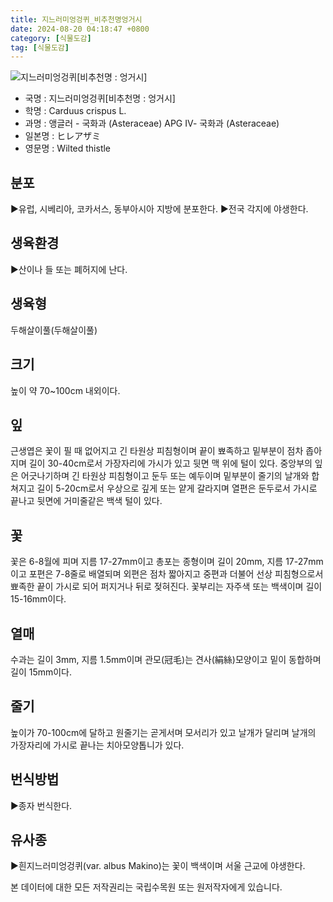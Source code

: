 ```yaml
---
title: 지느러미엉겅퀴_비추천명엉거시
date: 2024-08-20 04:18:47 +0800
category: [식물도감]
tag: [식물도감]
---
```




![지느러미엉겅퀴[비추천명 : 엉거시]](/fileUpload/plants/basic/Compositae/Carduus/7946/1_th2.JPG)
- 국명 : 지느러미엉겅퀴[비추천명 : 엉거시]
- 학명 : Carduus crispus L.
- 과명 : 앵글러 - 국화과 (Asteraceae) APG Ⅳ- 국화과 (Asteraceae)
- 일본명 : ヒレアザミ
- 영문명 : Wilted thistle


## 분포
▶유럽, 시베리아, 코카서스, 동부아시아 지방에 분포한다.▶전국 각지에 야생한다.
## 생육환경
▶산이나 들 또는 폐허지에 난다.
## 생육형
두해살이풀(두해살이풀)
## 크기
높이 약 70~100cm 내외이다.
## 잎
근생엽은 꽃이 필 때 없어지고 긴 타원상 피침형이며 끝이 뾰족하고 밑부분이 점차 좁아지며 길이 30-40cm로서 가장자리에 가시가 있고 뒷면 맥 위에 털이 있다. 중앙부의 잎은 어긋나기하며 긴 타원상 피침형이고 둔두 또는 예두이며 밑부분이 줄기의 날개와 합쳐지고 길이 5-20cm로서 우상으로 깊게 또는 얕게 갈라지며 열편은 둔두로서 가시로 끝나고 뒷면에 거미줄같은 백색 털이 있다.
## 꽃
꽃은 6-8월에 피며 지름 17-27mm이고 총포는 종형이며 길이 20mm, 지름 17-27mm이고 포편은 7-8줄로 배열되며 외편은 점차 짧아지고 중편과 더불어 선상 피침형으로서 뾰족한 끝이 가시로 되어 퍼지거나 뒤로 젖혀진다. 꽃부리는 자주색 또는 백색이며 길이 15-16mm이다.
## 열매
수과는 길이 3mm, 지름 1.5mm이며 관모(冠毛)는 견사(絹絲)모양이고 밑이 동합하며 길이 15mm이다.
## 줄기
높이가 70-100cm에 달하고 원줄기는 곧게서며 모서리가 있고 날개가 달리며 날개의 가장자리에 가시로 끝나는 치아모양톱니가 있다.
## 번식방법
▶종자 번식한다.
## 유사종
▶흰지느러미엉겅퀴(var. albus Makino)는 꽃이 백색이며 서울 근교에 야생한다.






본 데이터에 대한 모든 저작권리는 국립수목원 또는 원저작자에게 있습니다.
